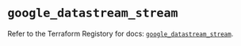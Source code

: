 # `google_datastream_stream`

Refer to the Terraform Registory for docs: [`google_datastream_stream`](https://registry.terraform.io/providers/hashicorp/google-beta/4.73.2/docs/resources/google_datastream_stream).
